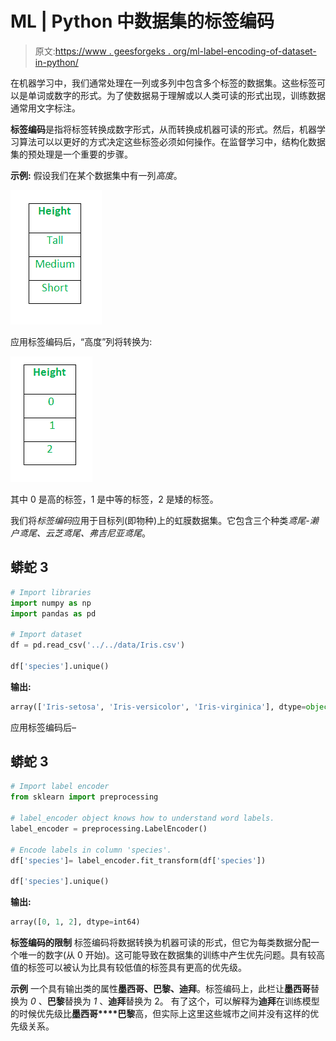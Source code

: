 # ML | Python 中数据集的标签编码

> 原文:[https://www . geesforgeks . org/ml-label-encoding-of-dataset-in-python/](https://www.geeksforgeeks.org/ml-label-encoding-of-datasets-in-python/)

在机器学习中，我们通常处理在一列或多列中包含多个标签的数据集。这些标签可以是单词或数字的形式。为了使数据易于理解或以人类可读的形式出现，训练数据通常用文字标注。

**标签编码**是指将标签转换成数字形式，从而转换成机器可读的形式。然后，机器学习算法可以以更好的方式决定这些标签必须如何操作。在监督学习中，结构化数据集的预处理是一个重要的步骤。

**示例:**
假设我们在某个数据集中有一列*高度*。

![](img/1a92b91047381e2a8bcae16e00699b94.png)

应用标签编码后，“高度”列将转换为:

![](img/a62b68d9316e336a6b1d0a5252cd2f46.png)

其中 0 是高的标签，1 是中等的标签，2 是矮的标签。

我们将*标签编码*应用于目标列(即物种)上的虹膜数据集。它包含三个种类*鸢尾-濑户鸢尾、云芝鸢尾、弗吉尼亚鸢尾*。

## 蟒蛇 3

```py
# Import libraries
import numpy as np
import pandas as pd

# Import dataset
df = pd.read_csv('../../data/Iris.csv')

df['species'].unique()
```

**输出:**

```py
array(['Iris-setosa', 'Iris-versicolor', 'Iris-virginica'], dtype=object)
```

应用标签编码后–

## 蟒蛇 3

```py
# Import label encoder
from sklearn import preprocessing

# label_encoder object knows how to understand word labels.
label_encoder = preprocessing.LabelEncoder()

# Encode labels in column 'species'.
df['species']= label_encoder.fit_transform(df['species'])

df['species'].unique()
```

**输出:**

```py
array([0, 1, 2], dtype=int64)
```

**标签编码的限制**
标签编码将数据转换为机器可读的形式，但它为每类数据分配一个唯一的数字(从 0 开始)。这可能导致在数据集的训练中产生优先问题。具有较高值的标签可以被认为比具有较低值的标签具有更高的优先级。

**示例**
一个具有输出类的属性**墨西哥、巴黎、迪拜**。标签编码上，此栏让**墨西哥**替换为 *0* 、**巴黎**替换为 *1* 、**迪拜**替换为 2。
有了这个，可以解释为**迪拜**在训练模型的时候优先级比**墨西哥****巴黎**高，但实际上这里这些城市之间并没有这样的优先级关系。